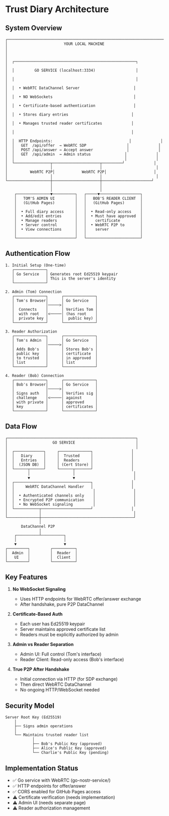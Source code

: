 # Trust Diary Architecture

## System Overview

```
┌─────────────────────────────────────────────────────────────────────────┐
│                         YOUR LOCAL MACHINE                              │
│                                                                         │
│  ┌──────────────────────────────────────────────────────┐             │
│  │         GO SERVICE (localhost:3334)                  │             │
│  │                                                      │             │
│  │  • WebRTC DataChannel Server                        │             │
│  │  • NO WebSockets                                    │             │
│  │  • Certificate-based authentication                 │             │
│  │  • Stores diary entries                            │             │
│  │  • Manages trusted reader certificates             │             │
│  │                                                    │             │
│  │  HTTP Endpoints:                                  │             │
│  │   GET  /api/offer  → WebRTC SDP                  │             │
│  │   POST /api/answer → Accept answer               │             │
│  │   GET  /api/admin  → Admin status               │             │
│  │                                                 │             │
│  └────────────────┬─────────────────────┬─────────┘             │
│                   │                     │                        │
│          WebRTC P2P│            WebRTC P2P│                     │
│                   │                     │                        │
└───────────────────┼─────────────────────┼──────────────────────┘
                    │                     │
                    │                     │
    ┌───────────────▼──────────┐   ┌─────▼──────────────────┐
    │   TOM'S ADMIN UI         │   │   BOB'S READER CLIENT  │
    │   (GitHub Pages)         │   │   (GitHub Pages)       │
    │                          │   │                        │
    │  • Full diary access     │   │  • Read-only access    │
    │  • Add/edit entries      │   │  • Must have approved  │
    │  • Manage readers        │   │    certificate         │
    │  • Server control        │   │  • WebRTC P2P to       │
    │  • View connections      │   │    server              │
    │                          │   │                        │
    └──────────────────────────┘   └────────────────────────┘
```

## Authentication Flow

```
1. Initial Setup (One-time)
   ┌──────────────┐
   │ Go Service   │ Generates root Ed25519 keypair
   │              │ This is the server's identity
   └──────────────┘

2. Admin (Tom) Connection
   ┌──────────────┐      ┌──────────────┐
   │ Tom's Browser│      │ Go Service   │
   │              │─────>│              │
   │  Connects    │      │ Verifies Tom │
   │  with root   │<─────│ (has root    │
   │  private key │      │  public key) │
   └──────────────┘      └──────────────┘

3. Reader Authorization
   ┌──────────────┐      ┌──────────────┐
   │ Tom's Admin  │      │ Go Service   │
   │              │─────>│              │
   │ Adds Bob's   │      │ Stores Bob's │
   │ public key   │      │ certificate  │
   │ to trusted   │      │ in approved  │
   │ list         │      │ list         │
   └──────────────┘      └──────────────┘

4. Reader (Bob) Connection
   ┌──────────────┐      ┌──────────────┐
   │ Bob's Browser│      │ Go Service   │
   │              │─────>│              │
   │ Signs auth   │      │ Verifies sig │
   │ challenge    │<─────│ against      │
   │ with private │      │ approved     │
   │ key          │      │ certificates │
   └──────────────┘      └──────────────┘
```

## Data Flow

```
┌─────────────────────────────────────────────────────────┐
│                    GO SERVICE                           │
│                                                         │
│  ┌─────────────┐     ┌──────────────┐                 │
│  │   Diary     │     │  Trusted     │                 │
│  │   Entries   │     │  Readers     │                 │
│  │  (JSON DB)  │     │ (Cert Store) │                 │
│  └──────┬──────┘     └──────┬───────┘                 │
│         │                   │                          │
│         ▼                   ▼                          │
│  ┌──────────────────────────────────┐                 │
│  │     WebRTC DataChannel Handler   │                 │
│  │                                   │                 │
│  │  • Authenticated channels only    │                 │
│  │  • Encrypted P2P communication    │                 │
│  │  • No WebSocket signaling         │                 │
│  └───────────┬──────────────────────┘                 │
│              │                                         │
└──────────────┼─────────────────────────────────────────┘
               │
       DataChannel P2P
               │
    ┌──────────┴──────────┐
    │                     │
    ▼                     ▼
┌─────────┐         ┌──────────┐
│  Admin  │         │  Reader  │
│   UI    │         │  Client  │
└─────────┘         └──────────┘
```

## Key Features

1. **No WebSocket Signaling**
   - Uses HTTP endpoints for WebRTC offer/answer exchange
   - After handshake, pure P2P DataChannel

2. **Certificate-Based Auth**
   - Each user has Ed25519 keypair
   - Server maintains approved certificate list
   - Readers must be explicitly authorized by admin

3. **Admin vs Reader Separation**
   - Admin UI: Full control (Tom's interface)
   - Reader Client: Read-only access (Bob's interface)

4. **True P2P After Handshake**
   - Initial connection via HTTP (for SDP exchange)
   - Then direct WebRTC DataChannel
   - No ongoing HTTP/WebSocket needed

## Security Model

```
Server Root Key (Ed25519)
    │
    ├── Signs admin operations
    │
    └── Maintains trusted reader list
            │
            ├── Bob's Public Key (approved)
            ├── Alice's Public Key (approved)
            └── Charlie's Public Key (pending)
```

## Implementation Status

- ✅ Go service with WebRTC (go-nostr-service/)
- ✅ HTTP endpoints for offer/answer
- ✅ CORS enabled for GitHub Pages access
- ⚠️ Certificate verification (needs implementation)
- ⚠️ Admin UI (needs separate page)
- ⚠️ Reader authorization management